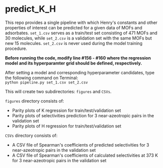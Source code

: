 # predict_K_H

This repo provides a single pipeline with which Henry's constants and other properties of interest can be predicted for a given data of MOFs and adsorbates. `set_1.csv` serves as a train/test set consisting of 471 MOFs and 30 molecules, while `set_2.csv` is a validation set with the same MOFs but new 15 molecules. `set_2.csv` is never used during the model training procedure.

**Before running the code, modify line #156 - #160 where the regression model and its hyperparamter grid should be defined, respectively.**

After setting a model and corresponding hyperparameter candidates, type the following command on Terminal:  
`python pipeline.py set_1.csv set_2.csv`

This will create two subdirectories: `figures` and `CSVs`.

`figures` directory consists of:
- Parity plots of K regression for train/test/validation set
- Parity plots of selectivities prediction for 3 near-azeotropic pairs in the validation set
- Parity plots of H regression for train/test/validation set

`CSVs` directory consists of: 
- A CSV file of Spearman's coefficients of predicted selectivities for 3 near-azeotropic pairs in the validation set
- A CSV file of Spearman's coefficients of calculated selectivities at 373 K for 3 near-azeotropic pairs in the validation set
